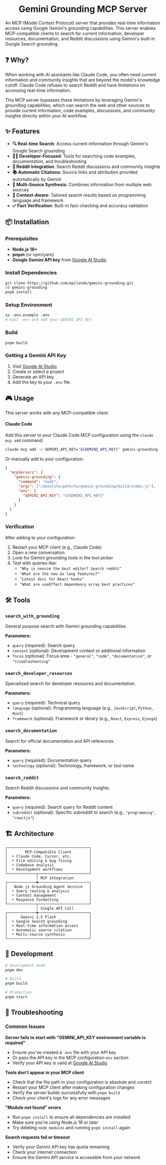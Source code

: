 <div align="center">
  <h1>Gemini Grounding MCP Server</h1>
</div>

An MCP (Model Context Protocol) server that provides real-time information access using Google Gemini's grounding capabilities. This server enables MCP-compatible clients to search for current information, developer resources, documentation, and Reddit discussions using Gemini's built-in Google Search grounding.

## ❓ Why?

When working with AI assistants like Claude Code, you often need current information and community insights that are beyond the model's knowledge cutoff. Claude Code refuses to search Reddit and have limitations on accessing real-time information.

This MCP server bypasses these limitations by leveraging Gemini's grounding capabilities, which can search the web and other sources to provide current information, code examples, discussions, and community insights directly within your AI workflow.

## ✨ Features

- **🔍 Real-time Search**: Access current information through Gemini's Google Search grounding
- **👨‍💻 Developer-Focused**: Tools for searching code examples, documentation, and troubleshooting
- **💬 Reddit Integration**: Search Reddit discussions and community insights
- **📚 Automatic Citations**: Source links and attribution provided automatically by Gemini
- **🔗 Multi-Source Synthesis**: Combines information from multiple web sources
- **🎯 Context-Aware**: Tailored search results based on programming language and framework
- **✅ Fact Verification**: Built-in fact-checking and accuracy validation

## 📦 Installation

### Prerequisites

- **Node.js 18+**
- **pnpm** (or npm/yarn)
- **Google Gemini API key** from [Google AI Studio](https://ai.google.dev/)

### Install Dependencies

```bash
git clone https://github.com/epilande/gemini-grounding.git
cd gemini-grounding
pnpm install
```

### Setup Environment

```bash
cp .env.example .env
# Edit .env and add your GEMINI_API_KEY
```

### Build

```bash
pnpm build
```

### Getting a Gemini API Key

1. Visit [Google AI Studio](https://ai.google.dev/)
2. Create or select a project
3. Generate an API key
4. Add the key to your `.env` file

## 🎮 Usage

This server works with any MCP-compatible client.

#### Claude Code

Add this server to your Claude Code MCP configuration using the `claude mcp add` command:

```bash
claude mcp add -e GEMINI_API_KEY="${GEMINI_API_KEY}" gemini-grounding -- node /absolute/path/to/gemini-grounding/build/index.js
```

Or manually add to your configuration:

```json
{
  "mcpServers": {
    "gemini-grounding": {
      "command": "node",
      "args": ["/absolute/path/to/gemini-grounding/build/index.js"],
      "env": {
        "GEMINI_API_KEY": "${GEMINI_API_KEY}"
      }
    }
  }
}
```

### Verification

After adding to your configuration:

1. Restart your MCP client (e.g., Claude Code)
2. Open a new conversation
3. Look for Gemini grounding tools in the tool picker
4. Test with queries like:
   - `"Why is neovim the best editor? Search reddit"`
   - `"What are the new Go lang features?"`
   - `"Latest docs for React hooks"`
   - `"What are useEffect dependency array best practices"`

## 🛠️ Tools

### `search_with_grounding`

General purpose search with Gemini grounding capabilities.

**Parameters:**

- `query` (required): Search query
- `context` (optional): Development context or additional information
- `focus` (optional): Focus area - `"general"`, `"code"`, `"documentation"`, or `"troubleshooting"`

### `search_developer_resources`

Specialized search for developer resources and documentation.

**Parameters:**

- `query` (required): Technical query
- `language` (optional): Programming language (e.g., `JavaScript`, `Python`, `Rust`)
- `framework` (optional): Framework or library (e.g., `React`, `Express`, `Django`)

### `search_documentation`

Search for official documentation and API references.

**Parameters:**

- `query` (required): Documentation query
- `technology` (optional): Technology, framework, or tool name

### `search_reddit`

Search Reddit discussions and community insights.

**Parameters:**

- `query` (required): Search query for Reddit content
- `subreddit` (optional): Specific subreddit to search (e.g., `"programming"`, `"reactjs"`)

## 🏗️ Architecture

```
┌─────────────────────────────────────┐
│        MCP-Compatible Client        │
│  • Claude Code, Cursor, etc.        │
│  • File editing & bug fixing        │
│  • Codebase analysis                │
│  • Development workflows            │
└─────────────┬───────────────────────┘
              │ MCP Integration
┌─────────────▼───────────────────────┐
│   Node.js Grounding Agent Service   │
│  • Query routing & analysis         │
│  • Context management               │
│  • Response formatting              │
└─────────────┬───────────────────────┘
              │ Single API Call
┌─────────────▼───────────────────────┐
│      Gemini 2.5 Flash               │
│  • Google Search grounding          │
│  • Real-time information access     │
│  • Automatic source citation        │
│  • Multi-source synthesis           │
└─────────────────────────────────────┘
```

## 🔧 Development

```bash
# Development mode
pnpm dev

# Build
pnpm build

# Production
pnpm start
```

## 🐛 Troubleshooting

### Common Issues

**Server fails to start with "GEMINI_API_KEY environment variable is required"**

- Ensure you've created a `.env` file with your API key
- Or pass the API key in the MCP configuration `env` section
- Verify your API key is valid at [Google AI Studio](https://ai.google.dev/)

**Tools don't appear in your MCP client**

- Check that the file path in your configuration is absolute and correct
- Restart your MCP client after making configuration changes
- Verify the server builds successfully with `pnpm build`
- Check your client's logs for any error messages

**"Module not found" errors**

- Run `pnpm install` to ensure all dependencies are installed
- Make sure you're using Node.js 18 or later
- Try deleting `node_modules` and running `pnpm install` again

**Search requests fail or timeout**

- Verify your Gemini API key has quota remaining
- Check your internet connection
- Ensure the Gemini API service is accessible from your network
